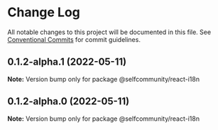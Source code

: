 # Change Log

All notable changes to this project will be documented in this file.
See [Conventional Commits](https://conventionalcommits.org) for commit guidelines.

## 0.1.2-alpha.1 (2022-05-11)

**Note:** Version bump only for package @selfcommunity/react-i18n





## 0.1.2-alpha.0 (2022-05-11)

**Note:** Version bump only for package @selfcommunity/react-i18n
